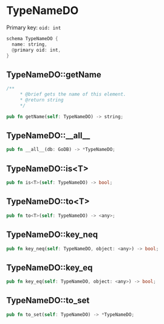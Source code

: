 # TypeNameDO

Primary key: `oid: int`

```rust
schema TypeNameDO {
  name: string,
  @primary oid: int,
}
```
## TypeNameDO::getName

```rust
/**
     * @brief gets the name of this element.
     * @return string
     */
```
```rust
pub fn getName(self: TypeNameDO) -> string;
```
## TypeNameDO::\_\_all\_\_

```rust
pub fn __all__(db: GoDB) -> *TypeNameDO;
```
## TypeNameDO::is\<T\>

```rust
pub fn is<T>(self: TypeNameDO) -> bool;
```
## TypeNameDO::to\<T\>

```rust
pub fn to<T>(self: TypeNameDO) -> <any>;
```
## TypeNameDO::key\_neq

```rust
pub fn key_neq(self: TypeNameDO, object: <any>) -> bool;
```
## TypeNameDO::key\_eq

```rust
pub fn key_eq(self: TypeNameDO, object: <any>) -> bool;
```
## TypeNameDO::to\_set

```rust
pub fn to_set(self: TypeNameDO) -> *TypeNameDO;
```
